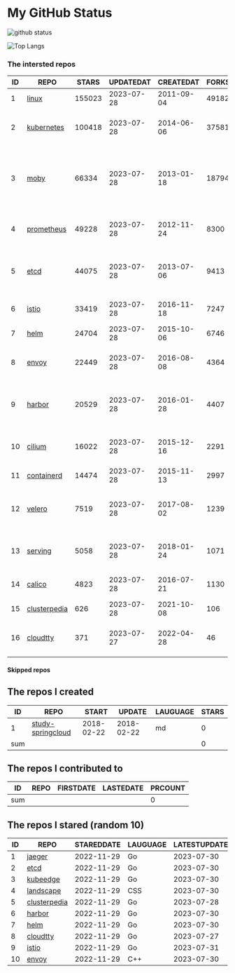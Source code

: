 # My GitHub Status

<img src="https://github-readme-stats-1.yihong0618.vercel.app/api?username=daoqingniu&show_icons=true&&&hide_title=true&count_private=true" alt="github status" />

![Top Langs](https://github-readme-stats-1.yihong0618.vercel.app/api/top-langs/?username=daoqingniu&layout=compact)

<!--START_SECTION:github_repos-->
### The intersted repos
| ID |                              REPO                               | STARS  | UPDATEDAT  | CREATEDAT  | FORKSCOUNT |                                              DESCRIPTIONS                                              |
|----|-----------------------------------------------------------------|--------|------------|------------|------------|--------------------------------------------------------------------------------------------------------|
|  1 | [linux](https://github.com/torvalds/linux)                      | 155023 | 2023-07-28 | 2011-09-04 |      49182 | Linux kernel source tree                                                                               |
|  2 | [kubernetes](https://github.com/kubernetes/kubernetes)          | 100418 | 2023-07-28 | 2014-06-06 |      37581 | Production-Grade Container Scheduling and Management                                                   |
|  3 | [moby](https://github.com/moby/moby)                            |  66334 | 2023-07-28 | 2013-01-18 |      18794 | Moby Project - a collaborative project for the container ecosystem to assemble container-based systems |
|  4 | [prometheus](https://github.com/prometheus/prometheus)          |  49228 | 2023-07-28 | 2012-11-24 |       8300 | The Prometheus monitoring system and time series database.                                             |
|  5 | [etcd](https://github.com/etcd-io/etcd)                         |  44075 | 2023-07-28 | 2013-07-06 |       9413 | Distributed reliable key-value store for the most critical data of a distributed system                |
|  6 | [istio](https://github.com/istio/istio)                         |  33419 | 2023-07-28 | 2016-11-18 |       7247 | Connect, secure, control, and observe services.                                                        |
|  7 | [helm](https://github.com/helm/helm)                            |  24704 | 2023-07-28 | 2015-10-06 |       6746 | The Kubernetes Package Manager                                                                         |
|  8 | [envoy](https://github.com/envoyproxy/envoy)                    |  22449 | 2023-07-28 | 2016-08-08 |       4364 | Cloud-native high-performance edge/middle/service proxy                                                |
|  9 | [harbor](https://github.com/goharbor/harbor)                    |  20529 | 2023-07-28 | 2016-01-28 |       4407 | An open source trusted cloud native registry project that stores, signs, and scans content.            |
| 10 | [cilium](https://github.com/cilium/cilium)                      |  16022 | 2023-07-28 | 2015-12-16 |       2291 | eBPF-based Networking, Security, and Observability                                                     |
| 11 | [containerd](https://github.com/containerd/containerd)          |  14474 | 2023-07-28 | 2015-11-13 |       2997 | An open and reliable container runtime                                                                 |
| 12 | [velero](https://github.com/vmware-tanzu/velero)                |   7519 | 2023-07-28 | 2017-08-02 |       1239 | Backup and migrate Kubernetes applications and their persistent volumes                                |
| 13 | [serving](https://github.com/knative/serving)                   |   5058 | 2023-07-28 | 2018-01-24 |       1071 | Kubernetes-based, scale-to-zero, request-driven compute                                                |
| 14 | [calico](https://github.com/projectcalico/calico)               |   4823 | 2023-07-28 | 2016-07-21 |       1130 | Cloud native networking and network security                                                           |
| 15 | [clusterpedia](https://github.com/clusterpedia-io/clusterpedia) |    626 | 2023-07-28 | 2021-10-08 |        106 | The Encyclopedia of Kubernetes clusters                                                                |
| 16 | [cloudtty](https://github.com/cloudtty/cloudtty)                |    371 | 2023-07-27 | 2022-04-28 |         46 | A Friendly Kubernetes CloudShell (Web Terminal) !                                                      |



#### Skipped repos
<!--END_SECTION:github_repos-->

<!--START_SECTION:my_github-->
## The repos I created
| ID  |                                 REPO                                 |   START    |   UPDATE   | LAUGUAGE | STARS |
|-----|----------------------------------------------------------------------|------------|------------|----------|-------|
|   1 | [study-springcloud](https://github.com/daoqingniu/study-springcloud) | 2018-02-22 | 2018-02-22 | md       |     0 |
| sum |                                                                      |            |            |          |     0 |

## The repos I contributed to
| ID  | REPO | FIRSTDATE | LASTEDATE | PRCOUNT |
|-----|------|-----------|-----------|---------|
| sum |      |           |           |       0 |

## The repos I stared (random 10)
| ID |                              REPO                               | STAREDDATE | LAUGUAGE | LATESTUPDATE |
|----|-----------------------------------------------------------------|------------|----------|--------------|
|  1 | [jaeger](https://github.com/jaegertracing/jaeger)               | 2022-11-29 | Go       | 2023-07-30   |
|  2 | [etcd](https://github.com/etcd-io/etcd)                         | 2022-11-29 | Go       | 2023-07-30   |
|  3 | [kubeedge](https://github.com/kubeedge/kubeedge)                | 2022-11-29 | Go       | 2023-07-30   |
|  4 | [landscape](https://github.com/cncf/landscape)                  | 2022-11-29 | CSS      | 2023-07-30   |
|  5 | [clusterpedia](https://github.com/clusterpedia-io/clusterpedia) | 2022-11-29 | Go       | 2023-07-28   |
|  6 | [harbor](https://github.com/goharbor/harbor)                    | 2022-11-29 | Go       | 2023-07-30   |
|  7 | [helm](https://github.com/helm/helm)                            | 2022-11-29 | Go       | 2023-07-30   |
|  8 | [cloudtty](https://github.com/cloudtty/cloudtty)                | 2022-11-29 | Go       | 2023-07-27   |
|  9 | [istio](https://github.com/istio/istio)                         | 2022-11-29 | Go       | 2023-07-31   |
| 10 | [envoy](https://github.com/envoyproxy/envoy)                    | 2022-11-29 | C++      | 2023-07-30   |

<!--END_SECTION:my_github-->
